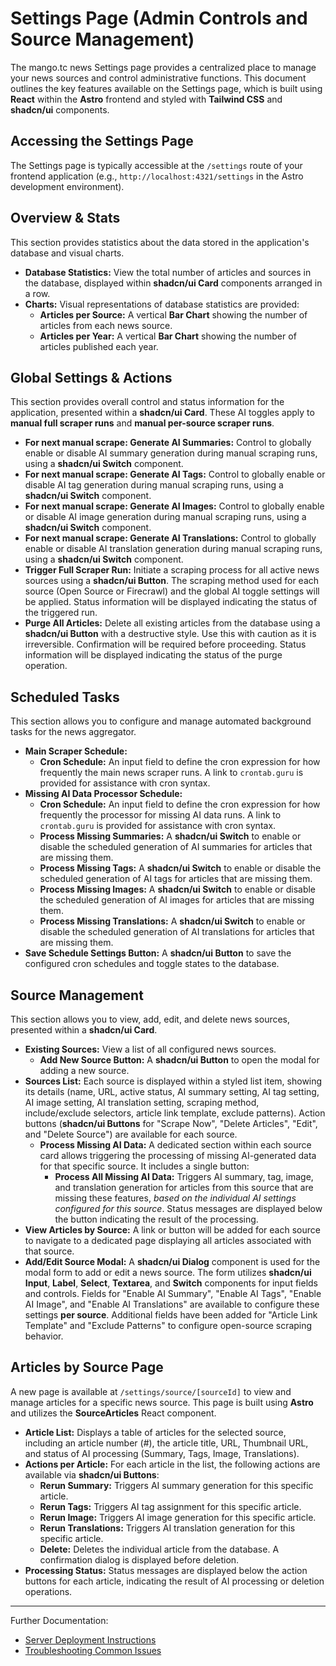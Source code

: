 # Settings Page (Admin Controls and Source Management)

The mango.tc news Settings page provides a centralized place to manage your news sources and control administrative functions. This document outlines the key features available on the Settings page, which is built using **React** within the **Astro** frontend and styled with **Tailwind CSS** and **shadcn/ui** components.

## Accessing the Settings Page

The Settings page is typically accessible at the `/settings` route of your frontend application (e.g., `http://localhost:4321/settings` in the Astro development environment).

## Overview & Stats

This section provides statistics about the data stored in the application's database and visual charts.

-   **Database Statistics:** View the total number of articles and sources in the database, displayed within **shadcn/ui Card** components arranged in a row.
-   **Charts:** Visual representations of database statistics are provided:
    -   **Articles per Source:** A vertical **Bar Chart** showing the number of articles from each news source.
    -   **Articles per Year:** A vertical **Bar Chart** showing the number of articles published each year.

## Global Settings & Actions

This section provides overall control and status information for the application, presented within a **shadcn/ui Card**. These AI toggles apply to **manual full scraper runs** and **manual per-source scraper runs**.

-   **For next manual scrape: Generate AI Summaries:** Control to globally enable or disable AI summary generation during manual scraping runs, using a **shadcn/ui Switch** component.
-   **For next manual scrape: Generate AI Tags:** Control to globally enable or disable AI tag generation during manual scraping runs, using a **shadcn/ui Switch** component.
-   **For next manual scrape: Generate AI Images:** Control to globally enable or disable AI image generation during manual scraping runs, using a **shadcn/ui Switch** component.
-   **For next manual scrape: Generate AI Translations:** Control to globally enable or disable AI translation generation during manual scraping runs, using a **shadcn/ui Switch** component.
-   **Trigger Full Scraper Run:** Initiate a scraping process for all active news sources using a **shadcn/ui Button**. The scraping method used for each source (Open Source or Firecrawl) and the global AI toggle settings will be applied. Status information will be displayed indicating the status of the triggered run.
-   **Purge All Articles:** Delete all existing articles from the database using a **shadcn/ui Button** with a destructive style. Use this with caution as it is irreversible. Confirmation will be required before proceeding. Status information will be displayed indicating the status of the purge operation.

## Scheduled Tasks

This section allows you to configure and manage automated background tasks for the news aggregator.

-   **Main Scraper Schedule:**
    -   **Cron Schedule:** An input field to define the cron expression for how frequently the main news scraper runs. A link to `crontab.guru` is provided for assistance with cron syntax.
-   **Missing AI Data Processor Schedule:**
    -   **Cron Schedule:** An input field to define the cron expression for how frequently the processor for missing AI data runs. A link to `crontab.guru` is provided for assistance with cron syntax.
    -   **Process Missing Summaries:** A **shadcn/ui Switch** to enable or disable the scheduled generation of AI summaries for articles that are missing them.
    -   **Process Missing Tags:** A **shadcn/ui Switch** to enable or disable the scheduled generation of AI tags for articles that are missing them.
    -   **Process Missing Images:** A **shadcn/ui Switch** to enable or disable the scheduled generation of AI images for articles that are missing them.
    -   **Process Missing Translations:** A **shadcn/ui Switch** to enable or disable the scheduled generation of AI translations for articles that are missing them.
-   **Save Schedule Settings Button:** A **shadcn/ui Button** to save the configured cron schedules and toggle states to the database.

## Source Management

This section allows you to view, add, edit, and delete news sources, presented within a **shadcn/ui Card**.

-   **Existing Sources:** View a list of all configured news sources.
    -   **Add New Source Button:** A **shadcn/ui Button** to open the modal for adding a new source.
-   **Sources List:** Each source is displayed within a styled list item, showing its details (name, URL, active status, AI summary setting, AI tag setting, AI image setting, AI translation setting, scraping method, include/exclude selectors, article link template, exclude patterns). Action buttons (**shadcn/ui Buttons** for "Scrape Now", "Delete Articles", "Edit", and "Delete Source") are available for each source.
    -   **Process Missing AI Data:** A dedicated section within each source card allows triggering the processing of missing AI-generated data for that specific source. It includes a single button:
        -   **Process All Missing AI Data:** Triggers AI summary, tag, image, and translation generation for articles from this source that are missing these features, *based on the individual AI settings configured for this source*. Status messages are displayed below the button indicating the result of the processing.
-   **View Articles by Source:** A link or button will be added for each source to navigate to a dedicated page displaying all articles associated with that source.
-   **Add/Edit Source Modal:** A **shadcn/ui Dialog** component is used for the modal form to add or edit a news source. The form utilizes **shadcn/ui Input**, **Label**, **Select**, **Textarea**, and **Switch** components for input fields and controls. Fields for "Enable AI Summary", "Enable AI Tags", "Enable AI Image", and "Enable AI Translations" are available to configure these settings **per source**. Additional fields have been added for "Article Link Template" and "Exclude Patterns" to configure open-source scraping behavior.

## Articles by Source Page

A new page is available at `/settings/source/[sourceId]` to view and manage articles for a specific news source. This page is built using **Astro** and utilizes the **SourceArticles** React component.

-   **Article List:** Displays a table of articles for the selected source, including an article number (#), the article title, URL, Thumbnail URL, and status of AI processing (Summary, Tags, Image, Translations).
-   **Actions per Article:** For each article in the list, the following actions are available via **shadcn/ui Buttons**:
    -   **Rerun Summary:** Triggers AI summary generation for this specific article.
    -   **Rerun Tags:** Triggers AI tag assignment for this specific article.
    -   **Rerun Image:** Triggers AI image generation for this specific article.
    -   **Rerun Translations:** Triggers AI translation generation for this specific article.
    -   **Delete:** Deletes the individual article from the database. A confirmation dialog is displayed before deletion.
-   **Processing Status:** Status messages are displayed below the action buttons for each article, indicating the result of AI processing or deletion operations.

---

Further Documentation:
* [Server Deployment Instructions](../deployment.md)
* [Troubleshooting Common Issues](troubleshooting.md)
